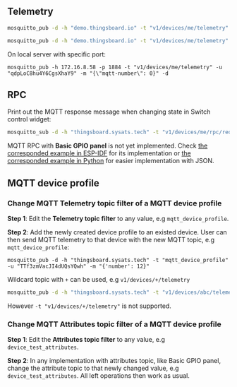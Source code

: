 ## Telemetry

```sh
mosquitto_pub -d -h "demo.thingsboard.io" -t "v1/devices/me/telemetry" -u "O0kt6xUl6cTGv9RM7M9P" -f "telemetry-data-as-object.json"
```

```sh
mosquitto_pub -d -h "demo.thingsboard.io" -t "v1/devices/me/telemetry" -u "O0kt6xUl6cTGv9RM7M9P" -m "{'uid': 12}"
```

On local server with specific port:

```shell
mosquitto_pub -h 172.16.8.58 -p 1884 -t "v1/devices/me/telemetry" -u "qdpLoC8hu4Y6CgsXhaY9" -m "{\"mqtt-number\": 0}" -d
```

## RPC

Print out the MQTT response message when changing state in Switch control widget:

```sh
mosquitto_sub -d -h "thingsboard.sysats.tech" -t "v1/devices/me/rpc/request/+" -u "TTf3zmVacJI4dUQsYQwh"
```

MQTT RPC with **Basic GPIO panel** is not yet implemented. Check [the corresponded example in ESP-IDF](https://github.com/TranPhucVinh/ESP-IDF/blob/master/Platforms%20interaction/ThingsBoard/MQTT/rpc_gpio_control.c) for its implementation or [the corresponded example in Python](https://github.com/TranPhucVinh/Python/blob/master/Platforms%20interaction/ThingsBoard/MQTT.md#rpc) for easier implementation with JSON.

## MQTT device profile

### Change MQTT Telemetry topic filter of a MQTT device profile

**Step 1**:  Edit the **Telemetry topic filter** to any value, e.g ``mqtt_device_profile``.

**Step 2**: Add the newly created device profile to an existed device. User can then send MQTT telemetry to that device with the new MQTT topic, e.g ``mqtt_device_profile``:

```
mosquitto_pub -d -h "thingsboard.sysats.tech" -t "mqtt_device_profile" -u "TTf3zmVacJI4dUQsYQwh" -m "{'number': 12}"
```

Wildcard topic with ``+`` can be used, e.g ``v1/devices/+/telemetry``

```sh
mosquitto_pub -d -h "thingsboard.sysats.tech" -t "v1/devices/abc/telemetry" -u "TTf3zmVacJI4dUQsYQwh" -m "{'number': 'abv'}"
```

However ``-t "v1/devices/+/telemetry"`` is not supported.

### Change MQTT Attributes topic filter of a MQTT device profile

**Step 1**:  Edit the **Attributes topic filter** to any value, e.g ``device_test_attributes``.

**Step 2**: In any implementation with attributes topic, like Basic GPIO panel, change the attribute topic to that newly changed value, e.g ``device_test_attributes``. All left operations then work as usual. 
